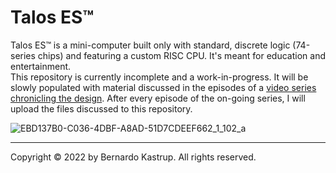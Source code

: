 # Talos ES™
Talos ES™ is a mini-computer built only with standard, discrete logic (74-series chips) and featuring a custom RISC CPU. It's meant for education and entertainment.<br>
This repository is currently incomplete and a work-in-progress. It will be slowly populated with material discussed in the episodes of a <a href="https://www.youtube.com/watch?v=509XYuB6xsw&list=PLDf2uklC__d0CCgEDWJ5CoJgBmkGZ0vGv&ab_channel=TheByteAttic">video series chronicling the design</a>. After every episode of the on-going series, I will upload the files discussed to this repository.<br>
<p>

![EBD137B0-C036-4DBF-A8AD-51D7CDEEF662_1_102_a](https://user-images.githubusercontent.com/69539226/187910107-a9a9ea94-70f2-4910-8d7d-5282689d88fb.jpeg)

<p><hr>
Copyright © 2022 by Bernardo Kastrup. All rights reserved.
